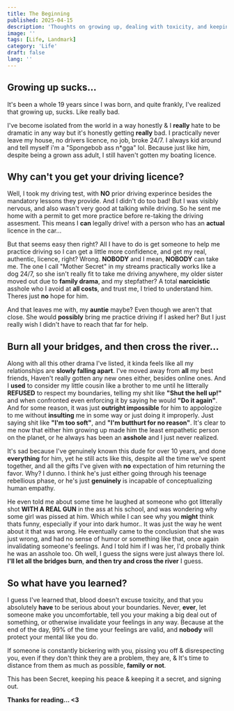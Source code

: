 ```yaml
---
title: The Beginning
published: 2025-04-15
description: 'Thoughts on growing up, dealing with toxicity, and keeping my peace.'
image: ''
tags: [Life, Landmark]
category: 'Life'
draft: false 
lang: ''
---
```


## Growing up sucks...
It's been a whole 19 years since I was born, and quite frankly, I've realized that growing up, sucks. Like really bad. 

I've become isolated from the world in a way honestly & I **really** hate to be dramatic in any way but it's honestly getting **really** bad. I practically never leave my house, no drivers licence, no job, broke 24/7. I always kid around and tell myself i'm a "Spongebob ass n*gga" lol. Because just like him, despite being a grown ass adult, I still haven't gotten my boating licence.

## Why can't you get your driving licence? 

Well, I took my driving test, with **NO** prior driving experince besides the mandatory lessons they provide. And I didn't do too bad! But I was visibly nervous, and also wasn't very good at talking while driving. So he sent me home with a permit to get more practice before re-taking the driving assesment. This means I **can** legally drive! with a person who has an **actual** licence in the car... 

But that seems easy then right? All I have to do is get someone to help me practice driving so I can get a little more confidence, and get my real, authentic, licence, right? Wrong. **NOBODY** and I mean, **NOBODY** can take me. The one I call "Mother Secret" in my streams practically works like a dog 24/7, so she isn't really fit to take me driving anywhere, my older sister moved out due to **family drama**, and my stepfather? A total **narcicistic** asshole who I avoid at **all costs**, and trust me, I tried to understand him. Theres just **no** hope for him.

And that leaves me with, my **auntie** maybe? Even though we aren't that close. She would **possibly** bring me practice driving if I asked her? But I just really wish I didn't have to reach that far for help.

## Burn all your bridges, and then cross the river...
Along with all this other drama I've listed, it kinda feels like all my relationships are **slowly falling apart**. I've moved away from **all** my best friends, Haven't really gotten any new ones either, besides online ones. And I **used** to consider my little cousin like a brother to me until he litterally **REFUSED** to respect my boundaries, telling my shit like **"Shut the hell up!"** and when confronted even enforcing it by saying he would **"Do it again"**. And for some reason, it was just **outright impossible** for him to appologize to me without **insulting** me in some way or just doing it improperly. Just saying shit like **"I'm too soft"**, and **"I'm butthurt for no reason"**. It's clear to me now that either him growing up made him the least empathetic person on the planet, or he always has been an **asshole** and I just never realized. 

It's sad because I've genuinely known this dude for over 10 years, and done **everything** for him, yet he still acts like this, despite all the time we've spent together, and all the gifts I've given with **no** expectation of him returning the favor. Why? I dunno. I think he's just either going through his teenage rebellious phase, or he's just **genuinely** is incapable of conceptualizing human empathy. 

He even told me about some time he laughed at someone who got litterally shot **WITH A REAL GUN** in the ass at his school, and was wondering why some girl was pissed at him. Which while I can see why you **might** think thats funny, especially if your into dark humor.. It was just the way he went about it that was wrong. He eventually came to the conclusion that she was just wrong, and had no sense of humor or something like that, once again invalidating someone's feelings. And I told him if I was her, I'd probally think he was an asshole too. Oh well, I guess the signs were just always there lol. **I'll let all the bridges burn**, **and then try and cross the river** I guess.

## So what have you learned?

I guess I've learned that, blood doesn't excuse toxicity, and that you absolutely **have** to be serious about your boundaries. Never, **ever**, let someone make you uncomfortable, tell you your making a big deal out of something, or otherwise invalidate your feelings in any way. Because at the end of the day, 99% of the time your feelings are valid, and **nobody** will protect your mental like you do.

If someone is constantly bickering with you, pissing you off & disrespecting you, even if they don't think they are a problem, they are, & It's time to distance from them as much as possible, **family or not**.

This has been Secret, keeping his peace & keeping it a secret, and signing out.

**Thanks for reading... <3**


